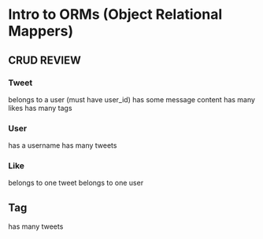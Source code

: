 # Intro to ORMs (Object Relational Mappers)

## CRUD REVIEW

### Tweet
belongs to a user (must have user_id)
has some message content
has many likes
has many tags

### User
has a username
has many tweets

### Like
belongs to one tweet
belongs to one user

## Tag
has many tweets

